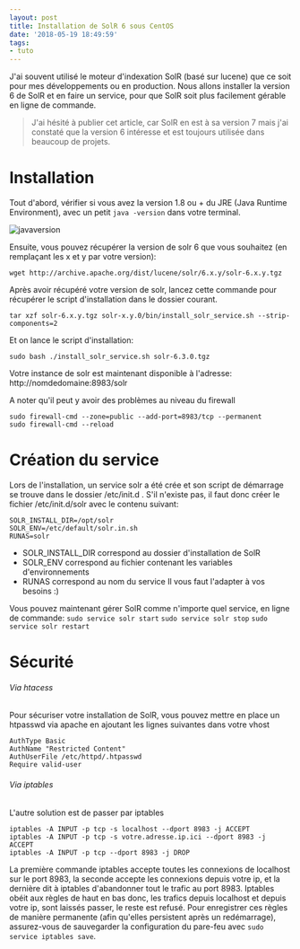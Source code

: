 ```yaml
---
layout: post
title: Installation de SolR 6 sous CentOS
date: '2018-05-19 18:49:59'
tags:
- tuto
---
```


J'ai souvent utilisé le moteur d'indexation SolR (basé sur lucene) que ce soit pour mes développements ou en production. Nous allons installer la version 6 de SolR et en faire un service, pour que SolR soit plus facilement gérable en ligne de commande.

> J'ai hésité à publier cet article, car SolR en est à sa version 7 mais j'ai constaté que la version 6 intéresse et est toujours utilisée dans beaucoup de projets.

# Installation
Tout d'abord, vérifier si vous avez la version 1.8 ou + du JRE (Java Runtime Environment), avec un petit `java -version` dans votre terminal.

![javaversion](/content/images/javaversion.png)


Ensuite, vous pouvez récupérer la version de solr 6 que vous souhaitez (en remplaçant les x et y par votre version): 

```shell
wget http://archive.apache.org/dist/lucene/solr/6.x.y/solr-6.x.y.tgz
```

Après avoir récupéré votre version de solr, lancez cette commande pour récupérer le script d'installation dans le dossier courant.

```shell
tar xzf solr-6.x.y.tgz solr-x.y.0/bin/install_solr_service.sh --strip-components=2
```

Et on lance le script d'installation:
```shell
sudo bash ./install_solr_service.sh solr-6.3.0.tgz
```

Votre instance de solr est maintenant disponible à l'adresse: http://nomdedomaine:8983/solr
 
A noter qu'il peut y avoir des problèmes au niveau du firewall

```shell
sudo firewall-cmd --zone=public --add-port=8983/tcp --permanent
sudo firewall-cmd --reload
```

# Création du service
Lors de l'installation, un service solr a été crée et son script de démarrage se trouve dans le dossier /etc/init.d .
S'il n'existe pas, il faut donc créer le fichier /etc/init.d/solr avec le contenu suivant:
```shell
SOLR_INSTALL_DIR=/opt/solr
SOLR_ENV=/etc/default/solr.in.sh
RUNAS=solr
```
* SOLR_INSTALL_DIR correspond au dossier d'installation de SolR
* SOLR_ENV correspond au fichier contenant les variables d'environnements
* RUNAS correspond au nom du service
Il vous faut l'adapter à vos besoins :)

Vous pouvez maintenant gérer SolR comme n'importe quel service, en ligne de commande:
`sudo service solr start`
`sudo service solr stop`
`sudo service solr restart`

# Sécurité
###### Via htacess
Pour sécuriser votre installation de SolR, vous pouvez mettre en place un htpasswd via apache en ajoutant les lignes suivantes dans votre vhost
```shell
AuthType Basic
AuthName "Restricted Content"
AuthUserFile /etc/httpd/.htpasswd
Require valid-user
```

###### Via iptables

L'autre solution est de passer par iptables
```shell
iptables -A INPUT -p tcp -s localhost --dport 8983 -j ACCEPT
iptables -A INPUT -p tcp -s votre.adresse.ip.ici --dport 8983 -j ACCEPT
iptables -A INPUT -p tcp --dport 8983 -j DROP
```
La première commande iptables accepte toutes les connexions de localhost sur le port 8983, la seconde accepte les connexions depuis votre ip, et la dernière dit à iptables d'abandonner tout le trafic au port 8983. 
Iptables obéit aux règles de haut en bas donc, les trafics depuis localhost et depuis votre ip, sont laissés passer, le reste est refusé.
Pour enregistrer ces règles de manière permanente (afin qu'elles persistent après un redémarrage), assurez-vous de sauvegarder la configuration du pare-feu avec `sudo service iptables save`.